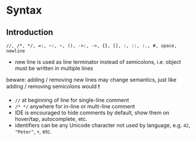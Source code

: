 # Syntax



## Introduction

```
//, /*, */, =:, ~:, ~, (), ->:, ->, {}, [], :, ::, :., #, space, newline
```

- new line is used as line terminator instead of semicolons, i.e. object must be written in multiple lines
<!-- todo: what if lines get too long? How to allow multiple lines without new line? Just let editor wrap lines? -->
beware: adding / removing new lines may change semantics, just like adding / removing semicolons would ❗️
- `//` at beginning of line for single-line comment
- `/* */` anywhere for in-line or multi-line comment
- IDE is encouraged to hide comments by default, show them on hover/tap, autocomplete, etc.
- identifiers can be any Unicode character not used by language, e.g. `42`, `"Peter"`, `+`, etc.
<!-- todo: what about space, tab, etc? What are undesired Unicode characters? -->